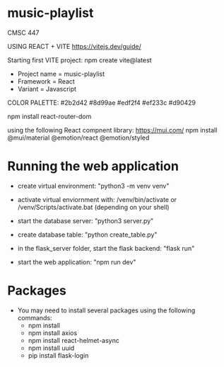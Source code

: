# music-playlist
CMSC 447

USING REACT + VITE
https://vitejs.dev/guide/

Starting first VITE project:
npm create vite@latest

- Project name = music-playlist
- Framework = React
- Variant = Javascript

COLOR PALETTE:
#2b2d42
#8d99ae
#edf2f4
#ef233c
#d90429

npm install react-router-dom

using the following React compnent library: https://mui.com/
npm install @mui/material @emotion/react @emotion/styled
# Running the web application
- create virtual environment: "python3 -m venv venv"

- activate virtual enviornment with: /venv/bin/activate or /venv/Scripts/activate.bat (depending on your shell)
- start the database server: "python3 server.py"
- create database table: "python create_table.py"
- in the flask_server folder, start the flask backend: "flask run"
- start the web application: "npm run dev"

# Packages
- You may need to install several packages using the following commands:
    - npm install
    - npm install axios
    - npm install react-helmet-async
    - npm install uuid
    - pip install flask-login
